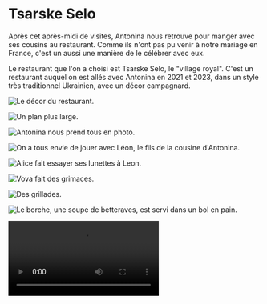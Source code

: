 # Tsarske Selo

Après cet après-midi de visites, Antonina nous retrouve pour manger avec ses
cousins au restaurant. Comme ils n'ont pas pu venir à notre mariage en France,
c'est un aussi une manière de le célébrer avec eux.

Le restaurant que l'on a choisi est Tsarske Selo, le "village royal". C'est un
restaurant auquel on est allés avec Antonina en 2021 et 2023, dans un style très
traditionnel Ukrainien, avec un décor campagnard.

![Le décor du restaurant.](images/kyiv/p3/tsarske_selo/decor_1.jpg)

![Un plan plus large.](images/kyiv/p3/tsarske_selo/decor_2.jpg)

![Antonina nous prend tous en photo.](images/kyiv/p3/tsarske_selo/groupe.jpg)

![On a tous envie de jouer avec Léon, le fils de la cousine d'Antonina.](images/kyiv/p3/tsarske_selo/emile_leon.jpg)

![Alice fait essayer ses lunettes à Leon.](images/kyiv/p3/tsarske_selo/leon_lunettes.jpg)

![Vova fait des grimaces.](images/kyiv/p3/tsarske_selo/vova_leon.jpg)

![Des grillades.](images/kyiv/p3/tsarske_selo/grillades.jpg)

![Le borche, une soupe de betteraves, est servi dans un bol en pain. ](images/kyiv/p3/tsarske_selo/borsh_pain.jpg)

![Comme on dit qu'on vient pour un mariage, on a le droit à plusieurs chanson des musiciens du restaurant. Ils nous font même danser, même si je n'ai pas la vidéo.](images/kyiv/p3/tsarske_selo/chanson.mp4)
